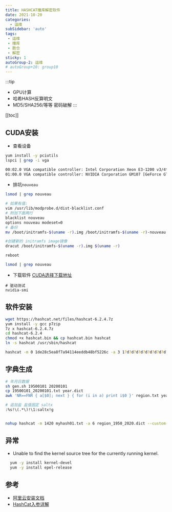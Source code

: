 ```yaml
---
title: HASHCAT撞库解密软件
date: 2021-10-20
categories:
  - 运维
subSidebar: 'auto'
tags:
 - 运维
 - 撞库
 - 数仓
 - 解密
sticky: 1
autoGroup-2: 运维
# autoGroup+10: group10
---
```



:::tip 
+ GPU计算
+ 哈希HASH反算明文
+ MD5/SHA256/等等 密码破解
:::

<!-- more -->



[[toc]]

## CUDA安装
- 查看设备
```bash
yum install -y pciutils
lspci | grep -i vga

00:02.0 VGA compatible controller: Intel Corporation Xeon E3-1200 v3/4th Gen Core Processor Integrated Graphics Controller (rev 06)
01:00.0 VGA compatible controller: NVIDIA Corporation GM107 [GeForce GTX 750] (rev a2)
```
- 排坑`nouveau`
```bash
lsmod | grep nouveau

# 如果有值:
vim /usr/lib/modprobe.d/dist-blacklist.conf
# 附加下面两行
blacklist nouveau
options nouveau modeset=0
# 备份
mv /boot/initramfs-$(uname -r).img /boot/initramfs-$(uname -r)-nouveau.img  

#创建新的 initramfs image镜像
dracut /boot/initramfs-$(uname -r).img $(uname -r)  

reboot

lsmod | grep nouveau

```
- 下载软件 
[CUDA选择下载地址](https://developer.nvidia.com/cuda-downloads?target_os=Linux&target_arch=x86_64&Distribution=CentOS&target_version=7&target_type=runfile_local
)
```
# 驱动测试
nvidia-smi
```

## 软件安装
```bash
wget https://hashcat.net/files/hashcat-6.2.4.7z
yum install -y gcc p7zip
7z x hashcat-6.2.4.7z
cd hashcat-6.2.4 
chmod +x hashcat.bin && cp hashcat.bin hashcat
ln -s hashcat /usr/sbin/hashcat

hashcat -m 0 1de28c5ea8f7a94114eeddb48bf5226c -a 3 1?d?d?d?d?d?d?d?d?d?d --show --force

```
## 字典生成
```bash
# 年月日数据
sh gen.sh 19500101 20200101
cp 19500101_20200101.txt year.dict
awk 'NR==FNR { a[$0]; next } { for (i in a) print i$0 }' region.txt year.dict > region_1950_2020.dict

# 追加盐 盐值固定 saltx
:%s!\(.*\)!\1:saltx!g


nohup hashcat -m 1420 myhash01.txt -a 6 region_1950_2020.dict --custom-charset1 ?dX ?d?d?d?1 --force -o salt_test.out --status --status-timer 10 >> hashcat.log 2>&1 &
```

## 异常
- Unable to find the kernel source tree for the currently running kernel. 
```bash
  yum -y install kernel-devel
  yum -y install epel-release
```

## 参考

- [阿里云安装文档](https://github.com/jas502n/sangfor/blob/master/1earn/Security/%E5%AE%89%E5%85%A8%E5%B7%A5%E5%85%B7/Hashcat.md)
- [HashCat入参详解](https://apt404.github.io/2017/04/26/use-hashcat-crack-hash/)

